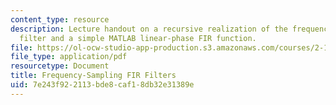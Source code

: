 ```yaml
---
content_type: resource
description: Lecture handout on a recursive realization of the frequency-sampling
  filter and a simple MATLAB linear-phase FIR function.
file: https://ol-ocw-studio-app-production.s3.amazonaws.com/courses/2-161-signal-processing-continuous-and-discrete-fall-2008/7e243f922113bde8caf18db32e31389e_freqsampfilt.pdf
file_type: application/pdf
resourcetype: Document
title: Frequency-Sampling FIR Filters
uid: 7e243f92-2113-bde8-caf1-8db32e31389e
---
```

